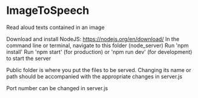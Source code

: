 # ImageToSpeech
Read aloud texts contained in an image

Download and install NodeJS: https://nodejs.org/en/download/
In the command line or terminal, navigate to this folder (node_server)
Run 'npm install'
Run 'npm start' (for production) or 'npm run dev' (for development) to start the server



Public folder is where you put the files to be served. Changing its name or path should be accompanied with the appropriate changes in server.js

Port number can be changed in server.js